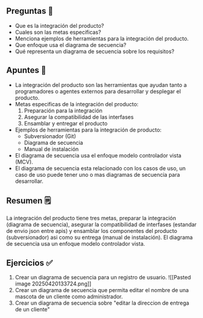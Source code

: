 ## Preguntas 💯

- Que es la integración del producto?
- Cuales son las metas especificas?
- Menciona ejemplos de herramientas para la integración del producto.
- Que enfoque usa el diagrama de secuencia?
- Qué representa un diagrama de secuencia sobre los requisitos?

## Apuntes 📝

- La integración del producto son las herramientas que ayudan tanto a programadores o agentes externos para desarrollar y desplegar el producto.
- Metas especificas de la integración del producto:
	1. Preparación para la integración
	2. Asegurar la compatibilidad de las interfases
	3. Ensamblar y entregar el producto
- Ejemplos de herramientas para la integración de producto:
	- Subversionador (Git)
	- Diagrama de secuencia
	- Manual de instalación
- El diagrama de secuencia usa el enfoque modelo controlador vista (MCV).
- El diagrama de secuencia esta relacionado con los casos de uso, un caso de uso puede tener uno o mas diagramas de secuencia para desarrollar.
    
## Resumen 🗒️

La integración del producto tiene tres metas, preparar la integración (diagrama de secuencia), asegurar la compatibilidad de interfases (estandar de envio json entre apis) y ensamblar los componentes del producto (subversionador) asi como su entrega (manual de instalación). El diagrama de secuencia usa un enfoque modelo controlador vista.

## Ejercicios ✅

1. Crear un diagrama de secuencia para un registro de usuario.
	![[Pasted image 20250420133724.png]]
2. Crear un diagrama de secuencia que permita editar el nombre de una mascota de un cliente como administrador.
3. Crear un diagrama de secuencia sobre "editar la direccion de entrega de un cliente"